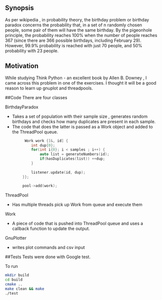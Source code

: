 ## Synopsis
As per wikipedia , in probability theory, the birthday problem or birthday paradox concerns the probability that, 
in a set of n randomly chosen people, some pair of them will have the same birthday. 
By the pigeonhole principle, the probability reaches 100% when the number of people reaches 367
(since there are 366 possible birthdays, including February 29). However, 99.9% probability is reached with 
just 70 people, and 50% probability with 23 people.

## Motivation
While studying Think Python - an excellent book by Allen B. Downey , I came across this problem in one of the exercises. I thought it will be a good reason to learn up gnuplot and threadpools.

##Code
There are four classes

BirthdayParadox 
- Takes a set of population with their sample size , generates random birthdays and checks how many duplicates are present in each sample.
- The code that does the latter is passed as a Work object and added to the ThreadPool queue. 

```cpp
         Work work {[&, id] {                                                                                  
            int dup{0};                                                                                       
            for(int i{0}; i < samples ; i++) {                                                                
                auto list = generateNumbers(id);                                                              
                if(hasDuplicates(list)) ++dup;                                                                
            }                                                                                                 
                                                                                                              
            listener.update(id, dup);                                                                         
        }};                                                                                                   
                                                                                                              
        pool->add(work);       
```

ThreadPool 
- Has multiple threads pick up Work from queue and execute them

Work
- A piece of code that is pushed into ThreadPool queue and uses a callback function to update the output.

GnuPlotter
- writes plot commands and csv input


##Tests
Tests were done with Google test.

To run
```bash
mkdir build
cd build
cmake ..
make clean && make
./test
```
